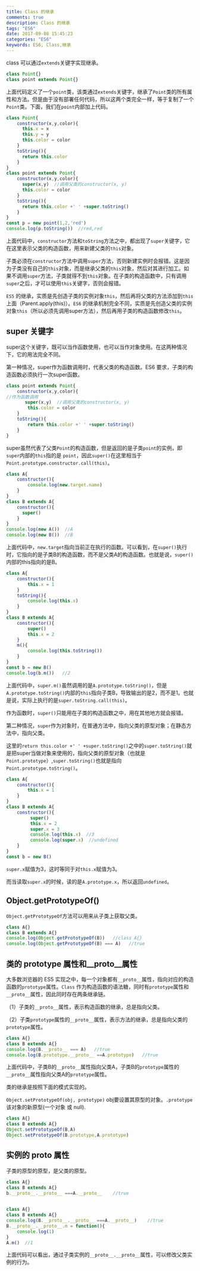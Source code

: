 ```yaml
---
title: Class 的继承
comments: true
description: Class 的继承
tags: "ES6"
date: 2017-09-08 15:45:23
categories: "ES6"
keywords: ES6, Class,继承
---
```


class 可以通过`extends`关键字实现继承。

```js
class Point{}
class point extends Point{}
```

上面代码定义了一个`point`类，该类通过`extends`关键字，继承了`Point`类的所有属性和方法。但是由于没有部署任何代码，所以这两个类完全一样，等于复制了一个`Point`类。下面，我们在`point`内部加上代码。

```js
class Point{
    constructor(x,y,color){
      this.x = x
      this.y = y
      this.color = color
    }
    toString(){
      return this.color
    }
}
class point extends Point{
    constructor(x,y,color){
      super(x,y)  //调用父类的constructor(x, y)
      this.color = color
    }
    toString(){
      return this.color +' ' +super.toString()
    }
}
const p = new point(1,2,'red')
console.log(p.toString())  //red,red
```


上面代码中，`constructor`方法和`toString`方法之中，都出现了`super`关键字，它在这里表示父类的构造函数，用来新建父类的`this`对象。

子类必须在`constructor`方法中调用`super`方法，否则新建实例时会报错。这是因为子类没有自己的`this`对象，而是继承父类的`this`对象，然后对其进行加工。如果不调用`super`方法，子类就得不到`this`对象。在子类的构造函数中，只有调用`super`之后，才可以使用`this`关键字，否则会报错。

`ES5` 的继承，实质是先创造子类的实例对象`this`，然后再将父类的方法添加到`this`上面（Parent.apply(this)）。`ES6` 的继承机制完全不同，实质是先创造父类的实例对象`this`（所以必须先调用super方法），然后再用子类的构造函数修改`this`。

## super 关键字

super这个关键字，既可以当作函数使用，也可以当作对象使用。在这两种情况下，它的用法完全不同。

第一种情况，super作为函数调用时，代表父类的构造函数。ES6 要求，子类的构造函数必须执行一次super函数。

```js
class point extends Point{
    constructor(x,y,color){
//作为函数调用
       super(x,y)  //调用父类的constructor(x, y)
        this.color = color
    }
    toString(){
        return this.color +' ' +super.toString()
    }
}
```

super虽然代表了父类`Point`的构造函数，但是返回的是子类`point`的实例，即`super`内部的`this`指的是 `point`，因此`super()`在这里相当于
`Point.prototype.constructor.call(this)`。

```js 
class A{
    constructor(){
        console.log(new.target.name)
    }
}
class B extends A{
    constructor(){
      super()
    }
}
console.log(new A())  //A
console.log(new B())  //B
```

上面代码中，`new.target`指向当前正在执行的函数。可以看到，在`super()`执行时，它指向的是子类B的构造函数，而不是父类A的构造函数。也就是说，`super()`内部的this指向的是B。

```js
class A{
    constructor(){
        this.x = 1
    }
    toString(){
        console.log(this.x)
    }
}
class B extends A{
    constructor(){
        super()
        this.x = 2
    }
    m(){
        console.log(this.toString())
    }
}
const b = new B()
console.log(b.m())   //2
```

上面代码中，`super.m()`虽然调用的是`A.prototype.toString()`，但是`A.prototype.toString()`内部的`this`指向子类B，导致输出的是2，而不是1。也就是说，实际上执行的是`super.toString.call(this)`。

作为函数时，`super()`只能用在子类的构造函数之中，用在其他地方就会报错。

第二种情况，`super`作为对象时，在普通方法中，指向父类的原型对象；在静态方法中，指向父类。

这里的`return this.color +' ' +super.toString()`之中的`super.toString()`就是把super当做对象来使用的，指向父类的原型对象（也就是`Point.prototype`）,`super.toString()`也就是指向`Point.prototype.toString()`。

```js
class A{
    constructor(){
        this.x = 1
    }
}
class B extends A{
    constructor(){
         super()
         this.x = 2
         super.x = 3
         console.log(this.x)  //3
         console.log(super.x)  //undefined
    }
}
const b = new B()
```

`super.x`赋值为3，这时等同于对`this.x`赋值为3。

而当读取`super.x`的时候，读的是`A.prototype.x`，所以返回`undefined`。

## Object.getPrototypeOf()

`Object.getPrototypeOf`方法可以用来从子类上获取父类。

```js
class A{}
class B extends A{}
console.log(Object.getPrototypeOf(B))   //class A{}
console.log(Object.getPrototypeOf(B) === A)   //true
```

## 类的 prototype 属性和__proto__属性

大多数浏览器的 ES5 实现之中，每一个对象都有`__proto__`属性，指向对应的构造函数的`prototype`属性。`Class` 作为构造函数的语法糖，同时有`prototype`属性和`__proto__`属性，因此同时存在两条继承链。

（1）子类的`__proto__`属性，表示构造函数的继承，总是指向父类。

（2）子类`prototype`属性的`__proto__`属性，表示方法的继承，总是指向父类的`prototype`属性。

```js
class A{}
class B extends A{}
console.log(B.__proto__ === A)   //true
console.log(B.prototype.__proto__ ==A.prototype)   //true
```

上面代码中，子类B的`__proto__`属性指向父类A，子类B的`prototype`属性的`__proto__`属性指向父类A的`prototype`属性。

类的继承是按照下面的模式实现的。

  `Object.setPrototypeOf(obj, prototype)` 
  obj要设置其原型的对象。`.prototype`该对象的新原型(一个对象 或 null).

```js
class A{}
class B extends A{}
Object.setPrototypeOf(B,A)
Object.setPrototypeOf(B.prototype,A.prototype)
```

## 实例的 __proto__ 属性


子类的原型的原型，是父类的原型。

```js
class A{}
class B extends A{}
b.__proto__.__proto__ ===A.__proto__    //true
 

class A{}
class B extends A{}
console.log(B.__proto__.__proto__ ===A.__proto__)    //true
B.__proto__.__proto__.m = function(){
    console.log(1)
}
A.m()  //1
````

上面代码可以看出，通过子类实例的`__proto__.__proto__`属性，可以修改父类实例的行为。